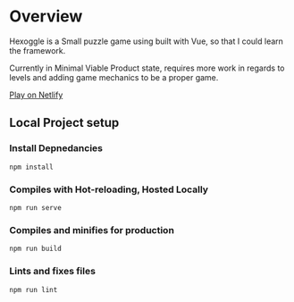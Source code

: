 # Overview

Hexoggle is a Small puzzle game using built with Vue, so that I could learn the framework.

Currently in Minimal Viable Product state, requires more work in regards to levels and adding game mechanics to be a proper game.

[Play on Netlify](https://hexoggle.netlify.app/)



## Local Project setup

### Install Depnedancies
```
npm install
```

### Compiles with Hot-reloading, Hosted Locally
```
npm run serve
```

### Compiles and minifies for production
```
npm run build
```

### Lints and fixes files
```
npm run lint
```
